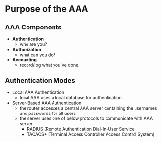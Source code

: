 Purpose of the AAA
==================
AAA Components
--------------
* __Authentication__ 
    - who are you?
* __Authorization__ 
    - what can you do?
* __Accounting__ 
    - record/log what you've done.

Authentication Modes
--------------------
* Local AAA Authentication
    - local AAA uses a local database for authentication
* Server-Based AAA Authentication
    - the router accesses a central AAA server containing the usernames and passwords for all users
    - the server uses one of below protocols to communicate with AAA server
        - RADIUS (Remote Authentication Dial-In-User Service)
        - TACACS+ (Terminal Access Controller Access Control System)
    